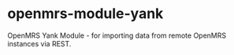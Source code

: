 openmrs-module-yank
===================

OpenMRS Yank Module - for importing data from remote OpenMRS instances via REST.
